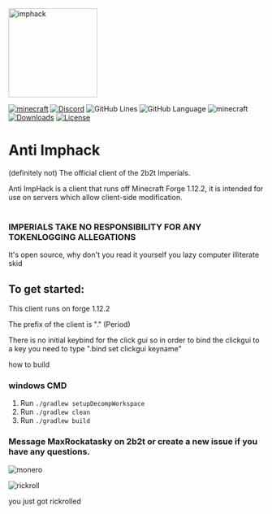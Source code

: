 <img src="https://user-images.githubusercontent.com/64598162/137604406-ef3e8459-b1c6-4094-9354-d3e8c9853c39.png" alt="imphack" width="175"/>

[![minecraft](https://img.shields.io/badge/Minecraft-1.12.2-blueviolet.svg)](https://files.minecraftforge.net/net/minecraftforge/forge/index_1.12.2.html)
[![Discord](https://img.shields.io/discord/840168131652747264?color=9900ee&label=discord&style=flat-round)](https://discord.gg/KKPVj2K3GF)
![GitHub Lines](https://img.shields.io/tokei/lines/github/Supergamer5465/ImpHack-Revised?color=9900ee)
![GitHub Language](https://img.shields.io/github/languages/top/Supergamer5465/ImpHack-Revised?color=9900ee)
![minecraft](https://img.shields.io/badge/Client--Prefix-.-blueviolet)
[![Downloads](https://img.shields.io/github/downloads/Supergamer5465/ImpHack-Revised/total?color=9900ee)](https://github.com/Supergamer5465/ImpHack-Revised/release/latest)
[![License](https://img.shields.io/github/license/Supergamer5465/ImpHack-Revised)](https://github.com/Supergamer5465/ImpHack-Revised/blob/master/LICENSE)

# Anti Imphack
(definitely not) The official client of the 2b2t Imperials.

Anti ImpHack is a client that runs off Minecraft Forge 1.12.2, it is intended for use on servers which allow client-side modification.
<br>
<br>

### IMPERIALS TAKE NO RESPONSIBILITY FOR ANY TOKENLOGGING ALLEGATIONS
It's open source, why don't you read it yourself you lazy computer illiterate skid

## To get started:
This client runs on forge 1.12.2

The prefix of the client is "." (Period)



There is no initial keybind for the click gui so in order to bind the clickgui to a key you need to type ".bind set clickgui keyname"

how to build

### windows CMD
1. Run `./gradlew setupDecompWorkspace`
2. Run `./gradlew clean`
3. Run `./gradlew build`

### Message MaxRockatasky on 2b2t or create a new issue if you have any questions.

![monero](https://cdn.discordapp.com/attachments/840168131652747266/899713998864388136/sigma.png)

![rickroll](https://c.tenor.com/o656qFKDzeUAAAAC/rick-astley-never-gonna-give-you-up.gif)

you just got rickrolled
